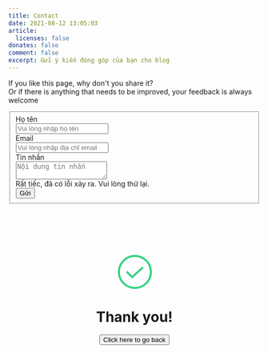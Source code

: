```yaml
---
title: Contact
date: 2021-08-12 13:05:03
article:
  licenses: false
donates: false
comment: false
excerpt: Gửi ý kiến đóng góp của bạn cho blog
---
```

<p id="form-caption">
If you like this page, why don't you share it?
<br /> Or if there is anything that needs to be improved, your feedback is always welcome
</p>

<div>
<style>
.card_contact_page {
margin: 100px auto;
text-align: center;
}

.card_contact_page p {
margin-bottom: 72px;
font-size: 18px;
color: #151515;
margin-top: 0;
}

.success {
width: 64px;
}

.path {
stroke-dasharray: 1000;
stroke-dashoffset: 0;
}

.path .circle {
-webkit-animation: dash 2s ease-in-out;
animation: dash 2s ease-in-out;
}

.path .line {
stroke-dashoffset: 1000;
-webkit-animation: dash 4.4s ease-in-out forwards;
animation: dash 4.4s ease-in-out forwards;
}

.path .check {
stroke-dasharray: 700;
animation-delay: 0;
-webkit-animation: dash-check 1s ease-in-out forwards;
animation: dash-check 1s ease-in-out forwards;
}

@-webkit-keyframes dash {
0% {
stroke-dashoffset: 1000;
}

100% {
stroke-dashoffset: 0;
}
}

@keyframes  dash {
0% {
stroke-dashoffset: 1000;
}

100% {
stroke-dashoffset: 0;
}
}

@-webkit-keyframes dash-check {
from {
stroke-dashoffset: 700;
}

to {
stroke-dashoffset: 1400;
}
}

@keyframes  dash-check {
from {
stroke-dashoffset: 700;
}

to {
stroke-dashoffset: 1400;
}
}

.file {
max-width: 541px;
margin: 75px auto;
}
.file span {
text-align: left;
font-size: 13px;
font-weight: 600;
color: #999999;
margin-bottom: 5px;
display: inline-block;
width: 100%;
}
.file-content {
border: 1px solid #E7E7E7;
border-bottom: 0 !important;
}
.file p {
margin-top: 0;
margin-bottom: 0;
}
.file .file-box {
padding: 7px 11px;
border-bottom: 1px solid #E7E7E7;
display: flex;
align-items: center;
justify-content: space-between;
}

.file-box-container {
display: flex;
align-items: center;
}
.file .file-tag {
color: #999999;
font-size: 10px;
font-weight: 700;
background: #E7E7E7;
border-radius: 19px;
padding: 4px 8px;
}
.file .file-name {
font-size: 14px;
font-weight: 500;
color: #000;
margin-left: 7px;
margin-right: 8px;
overflow: hidden;
text-overflow: ellipsis;
white-space: nowrap;
max-width: 300px;
text-align: left;
}
.file .file-size {
font-size: 13px;
color: #999999;
}
.file .file-btn {
padding: 7px 12px;
letter-spacing: -0.04px;
font-weight: 600;
font-size: 14px;
color: #151515;
background: #E7E7E7;
border-radius: 6px;
text-decoration: none;
}
.file .file-btn:hover {
background: #E0E0E0;
}
@media (max-width: 576px) {
.card_contact_page {
margin: 30px auto 110px;
}
.card_contact_page-p {
margin-bottom: 24px !important;
}
.file {
max-width: 90%;
margin: 45px auto;
}
.file-box {
padding: 14px 11px !important;
align-items: normal !important;
flex-direction: column;
}

.file-box-container {
margin-bottom: 9px;
}

.file .file-name {
max-width: 195px;
}
}
</style>
<!--[if lte IE 9]>
<style>
.path {stroke-dasharray: 0 !important;}
</style>
<![endif]-->
</div>

<div id="feedback-form">
<form id="form" action="">
<fieldset id="form-fieldset">
  <div class="field">
    <label class="label">Họ tên</label>
    <div class="control">
      <input required class="input" type="text" placeholder="Vui lòng nhập họ tên" name="full-name" />
    </div>
  </div>

  <div class="field">
    <label class="label">Email</label>
    <div class="control has-icons-left has-icons-right">
      <input required class="input" type="email" placeholder="Vui lòng nhập địa chỉ email" value="" name="email" />
      <span class="icon is-small is-left">
        <i class="fas fa-envelope"></i>
      </span>
      <!-- <span class="icon is-small is-right">
          <i class="fas fa-exclamation-triangle"></i>
        </span> -->
    </div>
    <!-- <p class="help is-danger">This email is invalid</p> -->
  </div>

  <div class="field">
    <label class="label">Tin nhắn</label>
    <div class="control">
      <textarea required class="textarea" placeholder="Nội dung tin nhắn" name="message"></textarea>
    </div>
  </div>
<article id="error-message" class="message is-danger is-hidden">
  <div class="message-body">
    Rất tiếc, đã có lỗi xảy ra. Vui lòng thử lại.
  </div>
</article>
  <div class="field is-grouped">
    <div class="control">
      <button id="submitBtn" type="submit" class="button is-link">Gửi</button>
    </div>
  </div>
</fieldset>
</form>
</div>


<!-- BOX THANK YOU -->
<div id="thank-you-box" class="is-hidden">
<div class="card_contact_page">
<svg width="70px" height="70px" class="success" viewBox="0 0 70 70" version="1.1"
xmlns="http://www.w3.org/2000/svg" xmlns:xlink="http://www.w3.org/1999/xlink">
<g stroke="none" stroke-width="1" fill="none" fill-rule="evenodd">
<g transform="translate(-1233.000000, -901.000000)" stroke="#34D183" stroke-width="4">
<g transform="translate(1237.000000, 905.000000)" class="path circle">
<circle class="path circle" cx="32" cy="32" r="32"></circle>
<polyline class="path check" points="48 22.7096774 26.6484279 42.3225806 15.483871 31.5557034">
</polyline>
</g>
</g>
</g>
</svg>
<h1>Thank you!</h1>
<p class="card_contact_page-p"><button id="goBackBtn" class="button is-primary is-light">Click here to go back</button></p>
</div>
</div>
<!-- END BOX THANNK-YOU -->

<script>
  var classIsHidden = "is-hidden"
  var attributeDisabled = "disabled"
  
  // Get feedbackForm
  var feedBackForm = document.getElementById("feedback-form");
  var formFieldset = document.getElementById("form-fieldset");

  // Get thankbox
  var thankBox = document.getElementById("thank-you-box");
  
  // Get error message
  var errMsg = document.getElementById("error-message")
  
  // Get main form 
  var form = document.getElementById("form");
  form.addEventListener("submit", formSubmit);
  var url = "https://getform.io/f/3b706801-81e4-46a2-be69-3bde70752114"
  
  // Get button go backk
  var goBackBtn = document.getElementById("goBackBtn")
  goBackBtn.addEventListener("click", goBack);
  
  // Get caption 
  var formCaption = document.getElementById("form-caption")
  
  function goBack() {
    // Hide
    thankBox.classList.add(classIsHidden);
    errMsg.classList.add(classIsHidden);
  
    // Show
    feedBackForm.classList.remove(classIsHidden);
    formCaption.classList.remove(classIsHidden);

    // Enable fieldset
    formFieldset.removeAttribute(attributeDisabled);
  
    // Clear all inputs/textarea
    const inputs = document.querySelectorAll('input[name="full-name"], input[name="email"], textarea[name="message"]');
    inputs.forEach(input => {
      input.value = '';
    });
  
  }
  
  function formSubmit(e) {
    e.preventDefault()

    const formData = new FormData();
    formData.append(
      'full-name',
      document.querySelector('input[name="full-name"]').value
    )
    formData.append(
      'email',
      document.querySelector('input[name="email"]').value
    )

    formData.append(
      'message',
      document.querySelector('textarea[name="message"]').value
    )

    var submitBtn = document.getElementById("submitBtn");
    submitBtn.innerHTML = "Đang gửi..."
    submitBtn.setAttribute(attributeDisabled, "");
  
    errMsg.classList.add(classIsHidden)

    // Disabled 
    formFieldset.setAttribute(attributeDisabled, "");
  
    fetch(url,
      {
        method: "POST",
        body: formData,
      })
      .then(response => {
        // hide feedback form
        feedBackForm.classList.add(classIsHidden);
        formCaption.classList.add(classIsHidden);
  
        // show thank box
        thankBox.classList.remove(classIsHidden);
      })
      .catch(error => {
        console.log(error);
        errMsg.classList.remove(classIsHidden)
      })
      .finally(() => {
        submitBtn.innerHTML = "Gửi"
        submitBtn.removeAttribute(attributeDisabled);
        formFieldset.removeAttribute(attributeDisabled);
      })
  }

</script>
